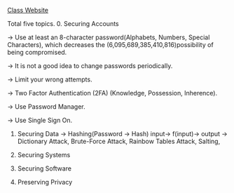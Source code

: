 [Class Website](https://cs50.harvard.edu/cybersecurity/2023/)

Total five topics.
0. Securing Accounts

   -> Use at least an 8-character password(Alphabets, Numbers, Special Characters), which decreases the (6,095,689,385,410,816)possibility of being compromised.

   -> It is not a good idea to change passwords periodically.

   -> Limit your wrong attempts.

   -> Two Factor Authentication (2FA) (Knowledge, Possession, Inherence).

   -> Use Password Manager.

   -> Use Single Sign On.
1. Securing Data
   -> Hashing(Password -> Hash) input→ f(input)→ output
   -> Dictionary Attack, Brute-Force Attack, Rainbow Tables Attack, Salting,      
   
3. Securing Systems
4. Securing Software
5. Preserving Privacy

